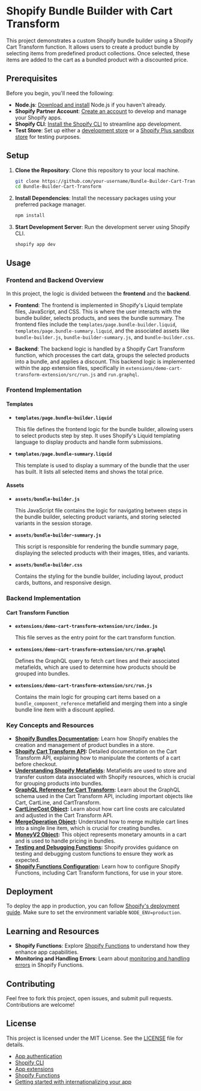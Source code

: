 # Shopify Bundle Builder with Cart Transform

This project demonstrates a custom Shopify bundle builder using a Shopify Cart Transform function. It allows users to create a product bundle by selecting items from predefined product collections. Once selected, these items are added to the cart as a bundled product with a discounted price.

## Prerequisites

Before you begin, you'll need the following:

- **Node.js**: [Download and install](https://nodejs.org/en/download/) Node.js if you haven't already.
- **Shopify Partner Account**: [Create an account](https://partners.shopify.com/signup) to develop and manage your Shopify apps.
- **Shopify CLI**: [Install the Shopify CLI](https://shopify.dev/docs/apps/tools/cli) to streamline app development.
- **Test Store**: Set up either a [development store](https://help.shopify.com/en/partners/dashboard/development-stores#create-a-development-store) or a [Shopify Plus sandbox store](https://help.shopify.com/en/partners/dashboard/managing-stores/plus-sandbox-store) for testing purposes.

## Setup

1. **Clone the Repository**: Clone this repository to your local machine.

    ```bash
    git clone https://github.com/your-username/Bundle-Builder-Cart-Transform.git
    cd Bundle-Builder-Cart-Transform
    ```

2. **Install Dependencies**: Install the necessary packages using your preferred package manager.

    ```bash
    npm install
    ```

3. **Start Development Server**: Run the development server using Shopify CLI.

    ```bash
    shopify app dev
    ```

## Usage

### Frontend and Backend Overview

In this project, the logic is divided between the **frontend** and the **backend**.

- **Frontend**: The frontend is implemented in Shopify's Liquid template files, JavaScript, and CSS. This is where the user interacts with the bundle builder, selects products, and sees the bundle summary. The frontend files include the `templates/page.bundle-builder.liquid`, `templates/page.bundle-summary.liquid`, and the associated assets like `bundle-builder.js`, `bundle-builder-summary.js`, and `bundle-builder.css`.

- **Backend**: The backend logic is handled by a Shopify Cart Transform function, which processes the cart data, groups the selected products into a bundle, and applies a discount. This backend logic is implemented within the app extension files, specifically in `extensions/demo-cart-transform-extension/src/run.js` and `run.graphql`.

### Frontend Implementation

#### Templates

- **`templates/page.bundle-builder.liquid`**

  This file defines the frontend logic for the bundle builder, allowing users to select products step by step. It uses Shopify's Liquid templating language to display products and handle form submissions.

- **`templates/page.bundle-summary.liquid`**

  This template is used to display a summary of the bundle that the user has built. It lists all selected items and shows the total price.

#### Assets

- **`assets/bundle-builder.js`**

  This JavaScript file contains the logic for navigating between steps in the bundle builder, selecting product variants, and storing selected variants in the session storage.

- **`assets/bundle-builder-summary.js`**

  This script is responsible for rendering the bundle summary page, displaying the selected products with their images, titles, and variants.

- **`assets/bundle-builder.css`**

  Contains the styling for the bundle builder, including layout, product cards, buttons, and responsive design.

### Backend Implementation

#### Cart Transform Function

- **`extensions/demo-cart-transform-extension/src/index.js`**

  This file serves as the entry point for the cart transform function.

- **`extensions/demo-cart-transform-extension/src/run.graphql`**

  Defines the GraphQL query to fetch cart lines and their associated metafields, which are used to determine how products should be grouped into bundles.

- **`extensions/demo-cart-transform-extension/src/run.js`**

  Contains the main logic for grouping cart items based on a `bundle_component_reference` metafield and merging them into a single bundle line item with a discount applied.

### Key Concepts and Resources

- **[Shopify Bundles Documentation](https://shopify.dev/docs/apps/build/product-merchandising/bundles/add-customized-bundle):** Learn how Shopify enables the creation and management of product bundles in a store.
- **[Shopify Cart Transform API](https://shopify.dev/docs/api/functions/reference/cart-transform):** Detailed documentation on the Cart Transform API, explaining how to manipulate the contents of a cart before checkout.
- **[Understanding Shopify Metafields](https://shopify.dev/docs/api/functions/reference/cart-transform/graphql/common-objects/metafield):** Metafields are used to store and transfer custom data associated with Shopify resources, which is crucial for grouping products into bundles.
- **[GraphQL Reference for Cart Transform](https://shopify.dev/docs/api/functions/reference/cart-transform/graphql):** Learn about the GraphQL schema used in the Cart Transform API, including important objects like Cart, CartLine, and CartTransform.
- **[CartLineCost Object](https://shopify.dev/docs/api/functions/reference/cart-transform/graphql/common-objects/cartlinecost):** Learn about how cart line costs are calculated and adjusted in the Cart Transform API.
- **[MergeOperation Object](https://shopify.dev/docs/api/functions/reference/cart-transform/graphql/common-objects/mergeoperation):** Understand how to merge multiple cart lines into a single line item, which is crucial for creating bundles.
- **[MoneyV2 Object](https://shopify.dev/docs/api/functions/reference/cart-transform/graphql/common-objects/moneyv2):** This object represents monetary amounts in a cart and is used to handle pricing in bundles.
- **[Testing and Debugging Functions](https://shopify.dev/docs/apps/build/functions/test-debug-functions):** Shopify provides guidance on testing and debugging custom functions to ensure they work as expected.
- **[Shopify Functions Configuration](https://shopify.dev/docs/api/functions/configuration):** Learn how to configure Shopify Functions, including Cart Transform functions, for use in your store.

## Deployment

To deploy the app in production, you can follow [Shopify's deployment guide](https://shopify.dev/docs/apps/deployment/web). Make sure to set the environment variable `NODE_ENV=production`.


## Learning and Resources

- **Shopify Functions**: Explore [Shopify Functions](https://shopify.dev/docs/apps/build/functions) to understand how they enhance app capabilities.
- **Monitoring and Handling Errors**: Learn about [monitoring and handling errors](https://shopify.dev/docs/apps/build/functions/monitoring-and-errors) in Shopify Functions.

## Contributing

Feel free to fork this project, open issues, and submit pull requests. Contributions are welcome!

## License

This project is licensed under the MIT License. See the [LICENSE](LICENSE) file for details.

- [App authentication](https://shopify.dev/docs/apps/auth)
- [Shopify CLI](https://shopify.dev/docs/apps/tools/cli)
- [App extensions](https://shopify.dev/docs/apps/app-extensions/list)
- [Shopify Functions](https://shopify.dev/docs/api/functions)
- [Getting started with internationalizing your app](https://shopify.dev/docs/apps/best-practices/internationalization/getting-started)
